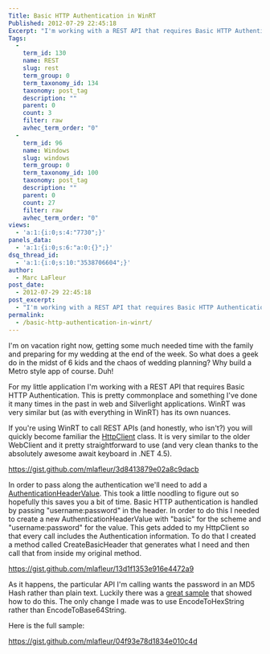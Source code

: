 ```yaml
---
Title: Basic HTTP Authentication in WinRT
Published: 2012-07-29 22:45:18
Excerpt: "I'm working with a REST API that requires Basic HTTP Authentication. This is pretty commonplace and something I've done it many times in the past in web and Silverlight applications. WinRT was very similar but (as with everything in WinRT) has its own nuances."
Tags:
  - 
    term_id: 130
    name: REST
    slug: rest
    term_group: 0
    term_taxonomy_id: 134
    taxonomy: post_tag
    description: ""
    parent: 0
    count: 3
    filter: raw
    avhec_term_order: "0"
  - 
    term_id: 96
    name: Windows
    slug: windows
    term_group: 0
    term_taxonomy_id: 100
    taxonomy: post_tag
    description: ""
    parent: 0
    count: 27
    filter: raw
    avhec_term_order: "0"
views:
  - 'a:1:{i:0;s:4:"7730";}'
panels_data:
  - 'a:1:{i:0;s:6:"a:0:{}";}'
dsq_thread_id:
  - 'a:1:{i:0;s:10:"3538706604";}'
author:
  - Marc LaFleur
post_date:
  - 2012-07-29 22:45:18
post_excerpt:
  - "I'm working with a REST API that requires Basic HTTP Authentication. This is pretty commonplace and something I've done it many times in the past in web and Silverlight applications. WinRT was very similar but (as with everything in WinRT) has its own nuances."
permalink:
  - /basic-http-authentication-in-winrt/
---
```

I'm on vacation right now, getting some much needed time with the family and preparing for my wedding at the end of the week. So what does a geek do in the midst of 6 kids and the chaos of wedding planning? Why build a Metro style app of course. Duh!

For my little application I'm working with a REST API that requires Basic HTTP Authentication. This is pretty commonplace and something I've done it many times in the past in web and Silverlight applications. WinRT was very similar but (as with everything in WinRT) has its own nuances.

If you're using WinRT to call REST APIs (and honestly, who isn't?) you will quickly become familiar the <a href="http://msdn.microsoft.com/en-us/library/system.net.http.httpclient(v=vs.110).aspx" target="_blank">HttpClient</a> class. It is very similar to the older WebClient and it pretty straightforward to use (and very clean thanks to the absolutely awesome await keyboard in .NET 4.5).

https://gist.github.com/mlafleur/3d8413879e02a8c9dacb

In order to pass along the authentication we'll need to add a <a href="http://msdn.microsoft.com/en-us/library/hh193878(v=vs.110)" target="_blank">AuthenticationHeaderValue</a>. This took a little noodling to figure out so hopefully this saves you a bit of time. Basic HTTP authentication is handled by passing "username:password" in the header. In order to do this I needed to create a new AuthenticationHeaderValue with "basic" for the scheme and "username:password" for the value. This gets added to my HttpClient so that every call includes the Authentication information. To do that I created a method called CreateBasicHeader that generates what I need and then call that from inside my original method.

https://gist.github.com/mlafleur/13d1f1353e916e4472a9

As it happens, the particular API I'm calling wants the password in an MD5 Hash rather than plain text. Luckily there was a <a href="http://msdn.microsoft.com/en-us/library/windows/apps/windows.security.cryptography.core.hashalgorithmprovider.openalgorithm.aspx" target="_blank">great sample</a> that showed how to do this. The only change I made was to use EncodeToHexString rather than EncodeToBase64String.

Here is the full sample:

https://gist.github.com/mlafleur/04f93e78d1834e010c4d